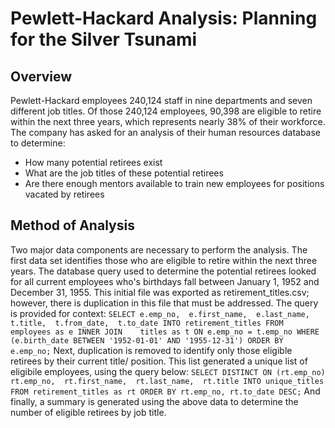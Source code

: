 # Pewlett-Hackard Analysis: Planning for the Silver Tsunami

## Overview
Pewlett-Hackard employees 240,124 staff in nine departments and seven different job titles. Of those 240,124 employees, 90,398 are eligible to retire within the next three years, which represents nearly 38% of their workforce. The company has asked for an analysis of their human resources database to determine:
- How many potential retirees exist
- What are the job titles of these potential retirees
- Are there enough mentors available to train new employees for positions vacated by retirees

## Method of Analysis
Two major data components are necessary to perform the analysis. The first data set identifies those who are eligible to retire within the next three years. The database query used to determine the potential retirees looked for all current employees who's birthdays fall between January 1, 1952 and December 31, 1955. This initial file was exported as retirement_titles.csv; however, there is duplication in this file that must be addressed. The query is provided for context:
      ```
      SELECT e.emp_no, 
        e.first_name, 
        e.last_name, 
        t.title, 
        t.from_date, 
        t.to_date
      INTO retirement_titles
      FROM employees as e
      INNER JOIN	titles as t
      ON e.emp_no = t.emp_no
      WHERE (e.birth_date BETWEEN '1952-01-01' AND '1955-12-31')
      ORDER BY e.emp_no;
      ```
Next, duplication is removed to identify only those eligible retirees by their current title/ position. This list generated a unique list of eligibile employees, using the query below:
      ```
      SELECT DISTINCT ON (rt.emp_no)
        rt.emp_no, 
        rt.first_name, 
        rt.last_name, 
        rt.title
      INTO unique_titles
      FROM retirement_titles as rt
      ORDER BY rt.emp_no, rt.to_date DESC;
      ```
And finally, a summary is generated using the above data to determine the number of eligible retirees by job title.



